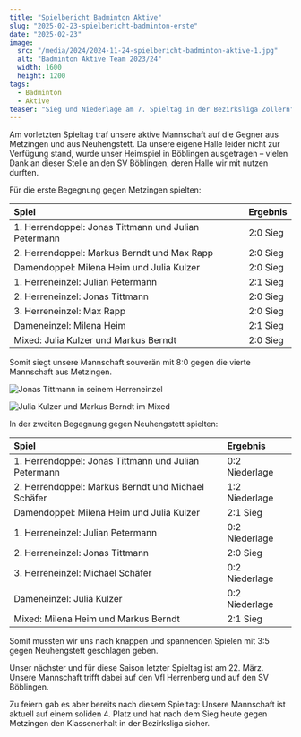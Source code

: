 ```yaml
---
title: "Spielbericht Badminton Aktive"
slug: "2025-02-23-spielbericht-badminton-erste"
date: "2025-02-23"
image:
  src: "/media/2024/2024-11-24-spielbericht-badminton-aktive-1.jpg"
  alt: "Badminton Aktive Team 2023/24"
  width: 1600
  height: 1200
tags:
  - Badminton
  - Aktive
teaser: "Sieg und Niederlage am 7. Spieltag in der Bezirksliga Zollern"
---
```

Am vorletzten Spieltag traf unsere aktive Mannschaft auf die Gegner aus Metzingen und aus Neuhengstett. Da unsere eigene Halle leider nicht zur Verfügung stand, wurde unser Heimspiel in Böblingen ausgetragen – vielen Dank an dieser Stelle an den SV Böblingen, deren Halle wir mit nutzen durften.

Für die erste Begegnung gegen Metzingen spielten:

| Spiel                                                 | Ergebnis  |
|:------------------------------------------------------|:----------|
| 1. Herrendoppel: Jonas Tittmann und Julian Petermann  | 2:0 Sieg  |
| 2. Herrendoppel: Markus Berndt und Max Rapp           | 2:0 Sieg  |
| Damendoppel: Milena Heim und Julia Kulzer             | 2:0 Sieg  | 
| 1. Herreneinzel: Julian Petermann                     | 2:1 Sieg  |
| 2. Herreneinzel: Jonas Tittmann                       | 2:0 Sieg  |
| 3. Herreneinzel: Max Rapp                             | 2:0 Sieg  |
| Dameneinzel: Milena Heim                              | 2:1 Sieg  |
| Mixed: Julia Kulzer und Markus Berndt                 | 2:0 Sieg  |

Somit siegt unsere Mannschaft souverän mit 8:0 gegen die vierte Mannschaft aus Metzingen.

![Jonas Tittmann in seinem Herreneinzel](https://res.cloudinary.com/svwalddorf/image/upload/v1740486978/2025-02-22-badminton-aktive-1_yg5syi.jpg)

![Julia Kulzer und Markus Berndt im Mixed](https://res.cloudinary.com/svwalddorf/image/upload/v1740486914/2025-02-22-badminton-aktive-2_nrlstt.jpg)

In der zweiten Begegnung gegen Neuhengstett spielten:

| Spiel                                                | Ergebnis       |
|:-----------------------------------------------------|:---------------|
| 1. Herrendoppel: Jonas Tittmann und Julian Petermann | 0:2 Niederlage |
| 2. Herrendoppel: Markus Berndt und Michael Schäfer   | 1:2 Niederlage |
| Damendoppel: Milena Heim und Julia Kulzer            | 2:1 Sieg       |
| 1. Herreneinzel: Julian Petermann                    | 0:2 Niederlage |
| 2. Herreneinzel: Jonas Tittmann                      | 2:0 Sieg       |
| 3. Herreneinzel: Michael Schäfer                     | 0:2 Niederlage |
| Dameneinzel: Julia Kulzer                            | 0:2 Niederlage |
| Mixed: Milena Heim und Markus Berndt                 | 2:1 Sieg       |

Somit mussten wir uns nach knappen und spannenden Spielen mit 3:5 gegen Neuhengstett geschlagen geben.

Unser nächster und für diese Saison letzter Spieltag ist am 22. März. Unsere Mannschaft trifft dabei auf den Vfl Herrenberg und auf den SV Böblingen.

Zu feiern gab es aber bereits nach diesem Spieltag: Unsere Mannschaft ist aktuell auf einem soliden 4. Platz und hat nach dem Sieg heute gegen Metzingen den Klassenerhalt in der Bezirksliga sicher.

